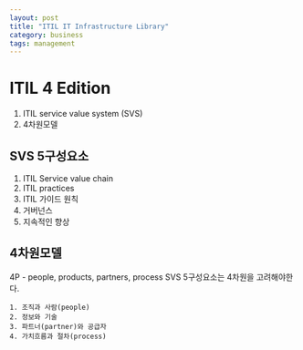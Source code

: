 ```yaml
---
layout: post
title: "ITIL IT Infrastructure Library"
category: business
tags: management
---
```


# ITIL 4 Edition
1. ITIL service value system (SVS)
2. 4차원모델

## SVS 5구성요소
  1. ITIL Service value chain
  2. ITIL practices
  3. ITIL 가이드 원칙
  4. 거버넌스
  5. 지속적인 향상
  
## 4차원모델
4P - people, products, partners, process
SVS 5구성요소는 4차원을 고려해야한다.
  
    1. 조직과 사람(people)
    2. 정보와 기술
    3. 파트너(partner)와 공급자
    4. 가치흐름과 절차(process)
